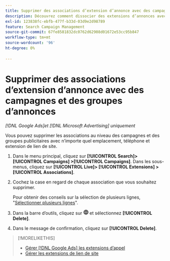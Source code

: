 ```yaml
---
title: Supprimer des associations d’extension d’annonce avec des campagnes et des groupes d’annonces
description: Découvrez comment dissocier des extensions d’annonces avec des campagnes et des groupes d’annonces.
exl-id: 123838fc-ebfb-477f-b33d-03d9e2d98789
feature: Search Campaign Management
source-git-commit: 67fe8581832dc0762d62908d01672e53cc95b847
workflow-type: tm+mt
source-wordcount: '96'
ht-degree: 0%

---
```


# Supprimer des associations d’extension d’annonce avec des campagnes et des groupes d’annonces

*[!DNL Google Ads]et [!DNL Microsoft Advertising] uniquement*

Vous pouvez supprimer les associations au niveau des campagnes et des groupes publicitaires avec n’importe quel emplacement, téléphone et extension de lien de site.

1. Dans le menu principal, cliquez sur **[!UICONTROL Search]> [!UICONTROL Campaigns] >[!UICONTROL Campaigns]**. Dans les sous-menus, cliquez sur **[!UICONTROL Live]> [!UICONTROL Extensions] >[!UICONTROL Associations]**.

1. Cochez la case en regard de chaque association que vous souhaitez supprimer.

   Pour obtenir des conseils sur la sélection de plusieurs lignes, &quot;[Sélectionner plusieurs lignes](/help/search-social-commerce/common-tasks/navigation-editing-selection/multiple-rows-select.md)&quot;.

1. Dans la barre d’outils, cliquez sur ![Plus](/help/search-social-commerce/assets/more.png "Plus") et sélectionnez **[!UICONTROL Delete]**.

1. Dans le message de confirmation, cliquez sur **[!UICONTROL Delete]**.

>[!MORELIKETHIS]
>
>* [Gérer [!DNL Google Ads] les extensions d’appel](/help/search-social-commerce/campaign-management/campaigns/callout-extension-manage.md)
>* [Gérer les extensions de lien de site](sitelink-extension-manage.md)
